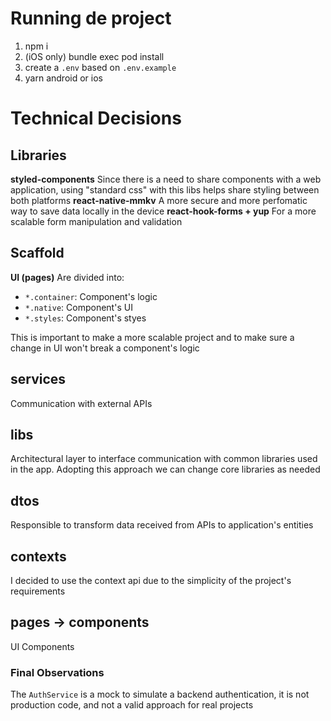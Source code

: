 # Running de project
1. npm i
2. (iOS only) bundle exec pod install
3. create a `.env` based on `.env.example`
3. yarn android or ios 


# Technical Decisions
## Libraries
**styled-components**
Since there is a need to share components with a web application, using "standard css" with this libs helps share styling between both platforms
**react-native-mmkv**
A more secure and more perfomatic way to save data locally in the device
**react-hook-forms + yup**
For a more scalable form manipulation and validation
## Scaffold
**UI (pages)**
Are divided into:
- `*.container`: Component's logic
- `*.native`: Component's UI
- `*.styles`: Component's styes

This is important to make a more scalable project and to make sure a change in UI won't break a component's logic
## services
Communication with external APIs
## libs
Architectural layer to interface communication with common libraries used in the app. Adopting this approach we can change core libraries as needed
## dtos
Responsible to transform data received from APIs to application's entities
## contexts
I decided to use the context api due to the simplicity of the project's requirements
## pages -> components
UI Components
### Final Observations
The `AuthService` is a mock to simulate a backend authentication, it is not production code, and not a valid approach for real projects